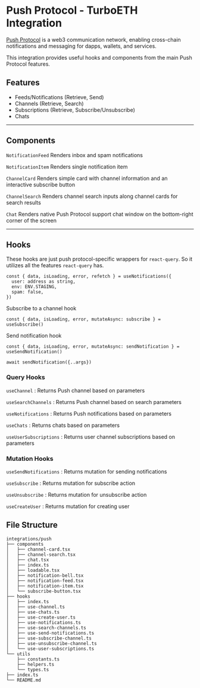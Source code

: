 # Push Protocol - TurboETH Integration

[Push Protocol](https://push.org/) is a web3 communication network, enabling cross-chain notifications and messaging for dapps, wallets, and services.

This integration provides useful hooks and components from the main Push Protocol features.

## Features

- Feeds/Notifications (Retrieve, Send)
- Channels (Retrieve, Search)
- Subscriptions (Retrieve, Subscribe/Unsubscribe)
- Chats

---

## Components

`NotificationFeed`
Renders inbox and spam notifications

`NotificationItem`
Renders single notification item

`ChannelCard`
Renders simple card with channel information and an interactive subscribe button

`ChannelSearch`
Renders channel search inputs along channel cards for search results

`Chat`
Renders native Push Protocol support chat window on the bottom-right corner of the screen

---

## Hooks

These hooks are just push protocol-specific wrappers for `react-query`. So it utilizes all the features `react-query` has.

```tsx
const { data, isLoading, error, refetch } = useNotifications({
  user: address as string,
  env: ENV.STAGING,
  spam: false,
})
```

Subscribe to a channel hook

```tsx
const { data, isLoading, error, mutateAsync: subscribe } = useSubscribe()
```

Send notification hook

```tsx
const { data, isLoading, error, mutateAsync: sendNotification } = useSendNotification()

await sendNotification({..args})
```

### Query Hooks

`useChannel` : Returns Push channel based on parameters

`useSearchChannels` : Returns Push channel based on search parameters

`useNotifications` : Returns Push notifications based on parameters

`useChats` : Returns chats based on parameters

`useUserSubscriptions` : Returns user channel subscriptions based on parameters

### Mutation Hooks

`useSendNotifications` : Returns mutation for sending notifications

`useSubscribe` : Returns mutation for subscribe action

`useUnsubscribe` : Returns mutation for unsubscribe action

`useCreateUser` : Returns mutation for creating user

## File Structure

```
integrations/push
├── components
│   ├── channel-card.tsx
│   ├── channel-search.tsx
│   ├── chat.tsx
│   ├── index.ts
│   ├── loadable.tsx
│   ├── notification-bell.tsx
│   ├── notification-feed.tsx
│   ├── notification-item.tsx
│   └── subscribe-button.tsx
├── hooks
│   ├── index.ts
│   ├── use-channel.ts
│   ├── use-chats.ts
│   ├── use-create-user.ts
│   ├── use-notifications.ts
│   ├── use-search-channels.ts
│   ├── use-send-notifications.ts
│   ├── use-subscribe-channel.ts
│   ├── use-unsubscribe-channel.ts
│   └── use-user-subscriptions.ts
└── utils
    ├── constants.ts
    ├── helpers.ts
    └── types.ts
├── index.ts
└── README.md
```
